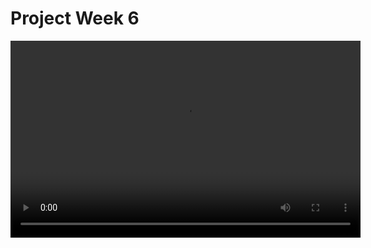 <h1>Project Week 6</h1>


<video src="https://drive.google.com/file/d/1AezYvpx29veXJGiDa1QLWTaIubLSx-fP/view?usp=sharing" 
    width="560" 
    height="315"
    frameborder="0" 
    allowfullscreen>
</video>

